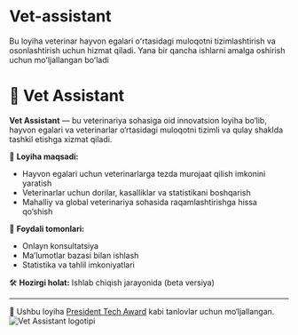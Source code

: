 # Vet-assistant
Bu loyiha veterinar hayvon egalari oʻrtasidagi muloqotni tizimlashtirish va osonlashtirish uchun hizmat qiladi. Yana bir qancha ishlarni amalga oshirish uchun moʻljallangan boʻladi 
# 🐾 Vet Assistant

**Vet Assistant** — bu veterinariya sohasiga oid innovatsion loyiha bo‘lib, hayvon egalari va veterinarlar o‘rtasidagi muloqotni tizimli va qulay shaklda tashkil etishga xizmat qiladi. 

📌 **Loyiha maqsadi:**
- Hayvon egalari uchun veterinarlarga tezda murojaat qilish imkonini yaratish
- Veterinarlar uchun dorilar, kasalliklar va statistikani boshqarish
- Mahalliy va global veterinariya sohasida raqamlashtirishga hissa qo‘shish

📲 **Foydali tomonlari:**
- Onlayn konsultatsiya
- Ma’lumotlar bazasi bilan ishlash
- Statistika va tahlil imkoniyatlari

🛠 **Hozirgi holat:** Ishlab chiqish jarayonida (beta versiya)

---

🎯 Ushbu loyiha [President Tech Award](https://tech.president.uz) kabi tanlovlar uchun mo‘ljallangan.
![Vet Assistant logotipi](https://i.ibb.co/vLwvj8x/vet-logo.png)
